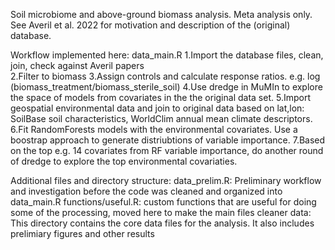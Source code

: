 
Soil microbiome and above-ground biomass analysis. Meta analysis only. See 
Averil et al. 2022 for motivation and description of the (original) database. 

Workflow implemented here: data_main.R
 1.Import the database files, clean, join, check against Averil papers  
 2.Filter to biomass
 3.Assign controls and calculate response ratios.
   e.g. log (biomass_treatment/biomass_sterile_soil)
 4.Use dredge in MuMIn to explore the space of models from covariates in the 
   the original data set.
 5.Import geospatial environmental data and join to original data based on lat,lon: 
    SoilBase soil characteristics, WorldClim annual mean climate descriptors.
 6.Fit RandomForests models with the environmental covariates. Use a boostrap
   approach to generate distriubtions of variable importance.
 7.Based on the top e.g. 14 covariates from RF variable importance, do another
   round of dredge to explore the top environmental covariaties. 

Additional files and directory structure: 
data_prelim.R: Preliminary workflow and investigation before the code was cleaned and organized into data_main.R
functions/useful.R: custom functions that are useful for doing some of the processing, moved here to make the main files cleaner
data: This directory contains the core data files for the analysis. It also includes prelimiary figures and other results

